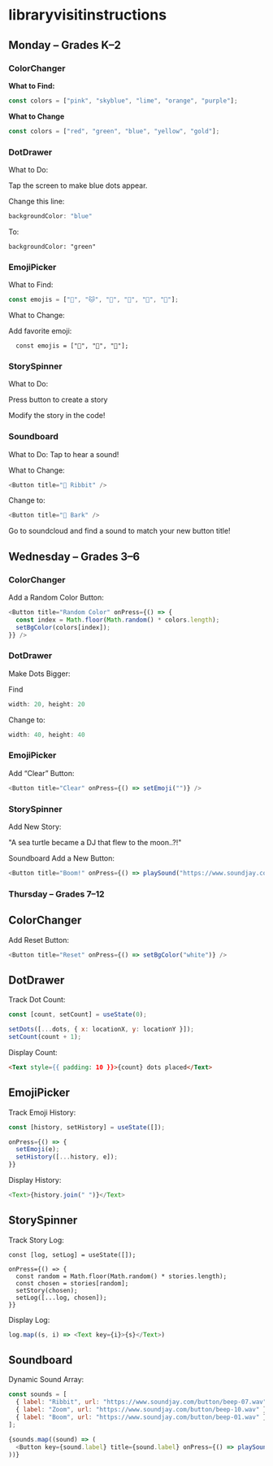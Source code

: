# libraryvisitinstructions

## Monday – Grades K–2

### ColorChanger

**What to Find:**

```js
const colors = ["pink", "skyblue", "lime", "orange", "purple"];
```

**What to Change**
```js
const colors = ["red", "green", "blue", "yellow", "gold"];
```

### DotDrawer
What to Do:

Tap the screen to make blue dots appear.

Change this line:

```js
backgroundColor: "blue"
```
To:
```
backgroundColor: "green"
```


### EmojiPicker
What to Find:

```js
const emojis = ["🐶", "🐱", "🦄", "🐸", "🐙", "🐢"];
```

What to Change:

Add favorite emoji:

```
  const emojis = ["🦕", "🐧", "🐻"];
```


### StorySpinner
What to Do:

Press button to create a story

Modify the story in the code!



### Soundboard
What to Do:
  Tap to hear a sound!
  
What to Change:
```js
<Button title="🐸 Ribbit" />
```
Change to:
```js
<Button title="🐶 Bark" />
```

Go to soundcloud and find a sound to match your new button title!





## Wednesday – Grades 3–6

### ColorChanger
Add a Random Color Button:

```js
<Button title="Random Color" onPress={() => {
  const index = Math.floor(Math.random() * colors.length);
  setBgColor(colors[index]);
}} />
```

### DotDrawer
Make Dots Bigger:

Find
```js 
width: 20, height: 20
```
Change to:

```js
width: 40, height: 40
```

### EmojiPicker
Add “Clear” Button:

```js 
<Button title="Clear" onPress={() => setEmoji("")} />
```

### StorySpinner
Add New Story:

"A sea turtle became a DJ that flew to the moon..?!"


Soundboard
Add a New Button:

```js
<Button title="Boom!" onPress={() => playSound("https://www.soundjay.com/button/beep-01.wav")} />
```


### Thursday – Grades 7–12

## ColorChanger
Add Reset Button:

```js
<Button title="Reset" onPress={() => setBgColor("white")} />
```

## DotDrawer
Track Dot Count:

```js
const [count, setCount] = useState(0);

setDots([...dots, { x: locationX, y: locationY }]);
setCount(count + 1);
```

Display Count:
```html
<Text style={{ padding: 10 }}>{count} dots placed</Text>
```

## EmojiPicker
Track Emoji History:

```js
const [history, setHistory] = useState([]);

onPress={() => {
  setEmoji(e);
  setHistory([...history, e]);
}}
```
Display History:
```js
<Text>{history.join(" ")}</Text>
```

## StorySpinner
Track Story Log:

```
const [log, setLog] = useState([]);

onPress={() => {
  const random = Math.floor(Math.random() * stories.length);
  const chosen = stories[random];
  setStory(chosen);
  setLog([...log, chosen]);
}}
```
Display Log:
```js
log.map((s, i) => <Text key={i}>{s}</Text>)
```

## Soundboard
Dynamic Sound Array:
```js
const sounds = [
  { label: "Ribbit", url: "https://www.soundjay.com/button/beep-07.wav" },
  { label: "Zoom", url: "https://www.soundjay.com/button/beep-10.wav" },
  { label: "Boom", url: "https://www.soundjay.com/button/beep-01.wav" },
];

{sounds.map((sound) => (
  <Button key={sound.label} title={sound.label} onPress={() => playSound(sound.url)} />
))}
```
